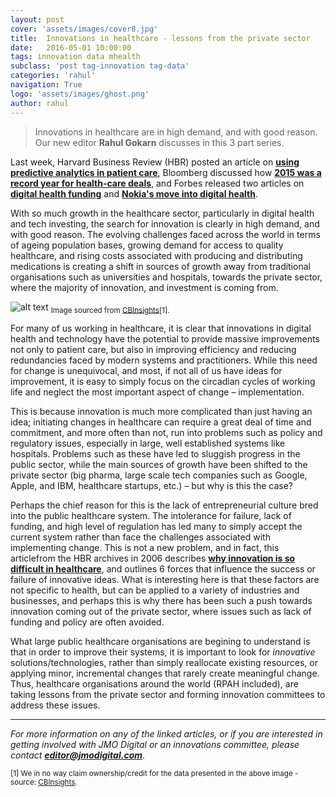 ```yaml
---
layout: post
cover: 'assets/images/cover8.jpg'
title:  Innovations in healthcare - lessons from the private sector
date:   2016-05-01 10:00:00
tags: innovation data mhealth
subclass: 'post tag-innovation tag-data'
categories: 'rahul'
navigation: True
logo: 'assets/images/ghost.png'
author: rahul
---
```


>  Innovations in healthcare are in high demand, and with good reason. Our new editor **Rahul Gokarn** discusses in this 3 part series.

Last week, Harvard Business Review (HBR) posted an article on **[using predictive analytics in patient care](https://hbr.org/2016/04/making-predictive-analytics-a-routine-part-of-patient-care)**, Bloomberg discussed how **[2015 was a record year for health-care deals](http://www.bloomberg.com/news/videos/2016-04-20/2015-was-record-year-for-health-care-deals)**, and Forbes released two articles on **[digital health funding](http://www.forbes.com/sites/theapothecary/2016/04/13/digital-health-funding-defies-expectations/#35459e147bb5)** and **[Nokia's move into digital health](http://www.forbes.com/sites/paullamkin/2016/04/26/nokia-moves-into-digital-health-buying-withings-for-e170-million/#77e566044275)**.

With so much growth in the healthcare sector, particularly in digital health and tech investing, the search for innovation is clearly in high demand, and with good reason. The evolving challenges faced across the world in terms of ageing population bases, growing demand for access to quality healthcare, and rising costs associated with producing and distributing medications is creating a shift in sources of growth away from traditional organisations such as universities and hospitals, towards the private sector, where the majority of innovation, and investment is coming from.

![alt text](https://cbi-blog.s3.amazonaws.com/blog/wp-content/uploads/2016/01/Digital-Health-Deals-and-Dollars-1.7.20164.png)
<sub>Image sourced from [CBInsights](https://www.cbinsights.com/blog/digital-health-funding-2015/)[1].</sub>

For many of us working in healthcare, it is clear that innovations in digital health and technology have the potential to provide massive improvements not only to patient care, but also in improving efficiency and reducing redundancies faced by modern systems and practitioners. While this need for change is unequivocal, and most, if not all of us have ideas for improvement, it is easy to simply focus on the circadian cycles of working life and neglect the most important aspect of change – implementation. 

This is because innovation is much more complicated than just having an idea; initiating changes in healthcare can require a great deal of time and commitment, and more often than not, run into problems such as policy and regulatory issues, especially in large, well established systems like hospitals. Problems such as these have led to sluggish progress in the public sector, while the main sources of growth have been shifted to the private sector (big pharma, large scale tech companies such as Google, Apple, and IBM, healthcare startups, etc.) – but why is this the case?

Perhaps the chief reason for this is the lack of entrepreneurial culture bred into the public healthcare system. The intolerance for failure, lack of funding, and high level of regulation has led many to simply accept the current system rather than face the challenges associated with implementing change. This is not a new problem, and in fact, this articlefrom the HBR archives in 2006 describes **[why innovation is so difficult in healthcare](https://hbr.org/2006/05/why-innovation-in-health-care-is-so-hard)**, and outlines 6 forces that influence the success or failure of innovative ideas. What is interesting here is that these factors are not specific to health, but can be applied to a variety of industries and businesses, and perhaps this is why there has been such a push towards innovation coming out of the private sector, where issues such as lack of funding and policy are often avoided.

What large public healthcare organisations are begining to understand is that in order to improve their systems, it is important to look for *innovative* solutions/technologies, rather than simply reallocate existing resources, or applying minor, incremental changes that rarely create meaningful change. Thus, healthcare organisations around the world (RPAH included), are taking lessons from the private sector and forming innovation committees to address these issues.

---

*For more information on any of the linked articles, or if you are interested in getting involved with JMO Digital or an innovations committee, please contact* **_[editor@jmodigital.com](mailto:editor@jmodigital.com)_**.


<sub>[1] We in no way claim ownership/credit for the data presented in the above image - source: [CBInsights](https://www.cbinsights.com/blog/digital-health-funding-2015/).</sub>

